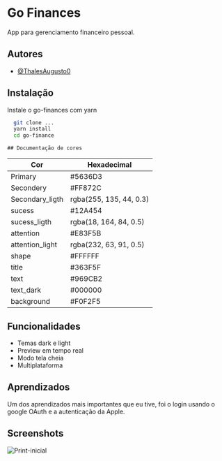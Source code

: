 
# Go Finances

App para gerenciamento financeiro pessoal.


## Autores

- [@ThalesAugusto0](https://www.github.com/ThalesAugusto0)


## Instalação

Instale o go-finances com yarn

```bash
  git clone ...
  yarn install
  cd go-finance
```
    ## Documentação de cores

| Cor               | Hexadecimal              |
| ----------------- | -------------------------|
| Primary           | #5636D3                  |
| Secondery         | #FF872C                  |
| Secondary_ligth   | rgba(255, 135, 44, 0.3)  |
| sucess            | #12A454                  |
| sucess_ligth      | rgba(18, 164, 84, 0.5)   |
| attention         | #E83F5B                  |
| attention_light   | rgba(232, 63, 91, 0.5)   |
| shape             | #FFFFFF                  |
| title             | #363F5F                  |
| text              | #969CB2                  |
| text_dark         | #000000                  |
| background        | #F0F2F5                  |


## Funcionalidades

- Temas dark e light
- Preview em tempo real
- Modo tela cheia
- Multiplataforma


## Aprendizados

Um dos aprendizados mais importantes que eu tive, foi o login usando o google OAuth e a autenticação da Apple.

## Screenshots

![Print-inicial](https://tinypic.host/i/oNujwd)

